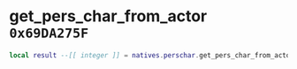 # get_pers_char_from_actor `0x69DA275F`

```lua
local result --[[ integer ]] = natives.perschar.get_pers_char_from_actor(_unk0 --[[ integer ]])
```